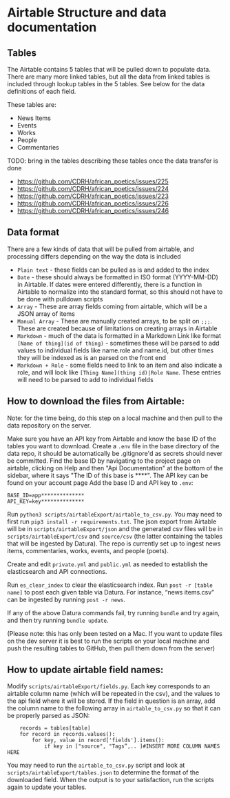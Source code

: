 # Airtable Structure and data documentation

## Tables 

The Airtable contains 5 tables that will be pulled down to populate data. There are many more linked tables, but all the data from linked tables is included through lookup tables in the 5 tables. See below for the data definitions of each field.

These tables are: 

- News Items
- Events
- Works
- People
- Commentaries

TODO: bring in the tables describing these tables once the data transfer is done

- https://github.com/CDRH/african_poetics/issues/225
- https://github.com/CDRH/african_poetics/issues/224
- https://github.com/CDRH/african_poetics/issues/223
- https://github.com/CDRH/african_poetics/issues/226
- https://github.com/CDRH/african_poetics/issues/246

## Data format

There are a few kinds of data that will be pulled from airtable, and processing differs depending on the way the data is included

- `Plain text` - these fields can be pulled as is and added to the index
- `Date` - these should always be formatted in ISO format (YYYY-MM-DD) in Airtable. If dates were entered differently, there is a function in Airtable to normalize into the standard format, so this should not have to be done with pulldown scripts
- `Array` - These are array fields coming from airtable, which will be a JSON array of items
- `Manual Array` - These are manually created arrays, to be split on `;;;`. These are created because of limitations on creating arrays in Airtable
- `Markdown` - much of the data is formatted in a Markdown Link like format `[Name of thing](id of thing)` - sometimes these will be parsed to add values to individual fields like name.role and name.id, but other times they will be indexed as is an parsed on the front end
- `Markdown + Role` - some fields need to link to an item and also indicate a role, and will look like `[Thing Name](thing id)|Role Name`. These entries will need to be parsed to add to individual fields

## How to download the files from Airtable:

Note: for the time being, do this step on a local machine and then pull to the data repository on the server.

Make sure you have an API key from Airtable and know the base ID of the tables you want to download.
Create a `.env` file in the base directory of the data repo, it should be automatically be .gitignore'd as secrets should never be committed. Find the base ID by navigating to the project page on airtable, clicking on Help and then "Api Documentation" at the bottom of the sidebar, where it says "The ID of this base is ****". The API key can be found on your account page Add the base ID and API key to `.env`:
```
BASE_ID=app**************
API_KEY=key**************
```
Run `python3 scripts/airtableExport/airtable_to_csv.py`. You may need to first run `pip3 install -r requirements.txt`. The json export from Airtable will be in `scripts/airtableExport/json` and the generated csv files will be in `scripts/airtableExport/csv` and `source/csv` (the latter containing the tables that will be ingested by Datura). The repo is currently set up to ingest news items, commentaries, works, events, and people (poets).

Create and edit `private.yml` and `public.yml` as needed to establish the elasticsearch and API connections.

Run `es_clear_index` to clear the elasticsearch index. Run `post -r [table name]` to post each given table via Datura. For instance, “news items.csv” can be ingested by running `post -r news`.

If any of the above Datura commands fail, try running `bundle` and try again, and then try running `bundle update`.

(Please note: this has only been tested on a Mac. If you want to update files on the dev server it is best to run the scripts on your local machine and push the resulting tables to GitHub, then pull them down from the server)


## How to update airtable field names:

Modify `scripts/airtableExport/fields.py`. Each key corresponds to an airtable column name (which will be repeated in the csv), and the values to the api field where it will be stored.
If the field in question is an array, add the column name to the following array in `airtable_to_csv.py` so that it can be properly parsed as JSON:
```
    records = tables[table]
    for record in records.values():
        for key, value in record['fields'].items():
            if key in ["source", "Tags”,.. ]#INSERT MORE COLUMN NAMES HERE
```
 You may need to run the `airtable_to_csv.py` script and look at `scripts/airtableExport/tables.json` to determine the format of the downloaded field.
When the output is to your satisfaction, run the scripts again to update your tables.
